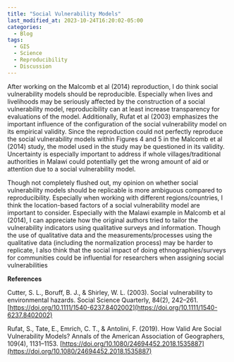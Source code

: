 ```yaml
---
title: "Social Vulnerability Models"
last_modified_at: 2023-10-24T16:20:02-05:00
categories:
  - Blog
tags:
  - GIS
  - Science
  - Reproducibility
  - Discussion
---
```


After working on the Malcomb et al (2014) reproduction, I do think social vulnerability models should be reproducible.
Especially when lives and livelihoods may be seriously affected by the construction of a social vulnerability model, reproducibility can at least increase transparency for evaluations of the model. 
Additionally, Rufat et al (2003) emphasizes the important influence of the configuration of the social vulnerability model on its empirical validity. 
Since the reproduction could not perfectly reproduce the social vulnerability models within Figures 4 and 5 in the Malcomb et al (2014) study, the model used in the study may be questioned in its validity. 
Uncertainty is especially important to address if whole villages/traditional authorities in Malawi could potentially get the wrong amount of aid or attention due to a social vulnerability model. 

Though not completely flushed out, my opinion on whether social vulnerability models should be replicable is more ambiguous compared to reproducibility. 
Especially when working with different regions/countries, I think the location-based factors of a social vulnerability model are important to consider. 
Especially with the Malawi example in Malcomb et al (2014), I can appreciate how the original authors tried to tailor the vulnerability indicators using qualitative surveys and information. 
Though the use of qualitative data and the measurements/processes using the qualitative data (including the normalization process) may be harder to replicate, I also think that the social impact of doing ethnographies/surveys for communities could be influential for researchers when assigning social vulnerabilities 


**References**

Cutter, S. L., Boruff, B. J., & Shirley, W. L. (2003). Social vulnerability to environmental hazards. Social Science Quarterly, 84(2), 242–261. [https://doi.org/10.1111/1540-6237.8402002](https://doi.org/10.1111/1540-6237.8402002)

Rufat, S., Tate, E., Emrich, C. T., & Antolini, F. (2019). How Valid Are Social Vulnerability Models? Annals of the American Association of Geographers, 109(4), 1131–1153. [https://doi.org/10.1080/24694452.2018.1535887](https://doi.org/10.1080/24694452.2018.1535887)

